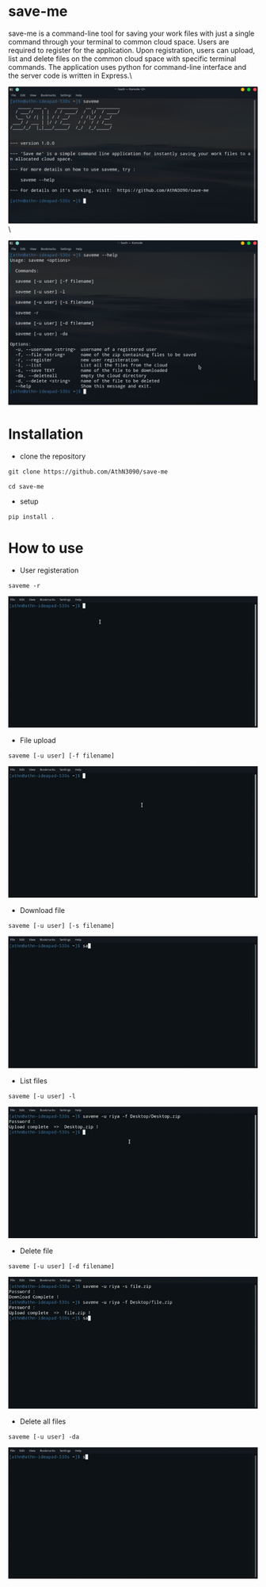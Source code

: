 # save-me
save-me is a command-line tool for saving your work files with just a single command through your terminal to common cloud space. Users are required to register for the application. Upon registration, users can upload, list and delete files on the common cloud space with specific terminal commands. The application uses python for command-line interface and the server code is written in Express.\

![front](/Screenshots/saveme-front.png) \

![help](/Screenshots/help.png)
# Installation
* clone the repository
```
git clone https://github.com/AthN3090/save-me
```
```
cd save-me
```
* setup
```
pip install .
```
# How to use

* User registeration 
```
saveme -r
```
![registeration](Screenshots/save-me-reg.gif)

* File upload
```
saveme [-u user] [-f filename]
```
![file-upload](/Screenshots/save-me-upload.gif)


* Download file
```
saveme [-u user] [-s filename]
```
![file-save](/Screenshots/saveme-save.gif)


* List files
```
saveme [-u user] -l
```
![file-list](/Screenshots/saveme-listfile.gif)

* Delete file
```
saveme [-u user] [-d filename]
```
![file-delete](/Screenshots/save-me-delete.gif)

* Delete all files
```
saveme [-u user] -da
```
![file-deleteall](/Screenshots/saveme-empty.gif)
